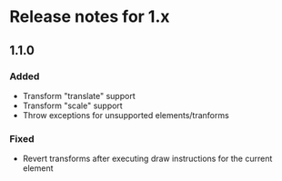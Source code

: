 # Release notes for 1.x

## 1.1.0

### Added
- Transform "translate" support
- Transform "scale" support
- Throw exceptions for unsupported elements/tranforms

### Fixed
- Revert transforms after executing draw instructions for the current element
